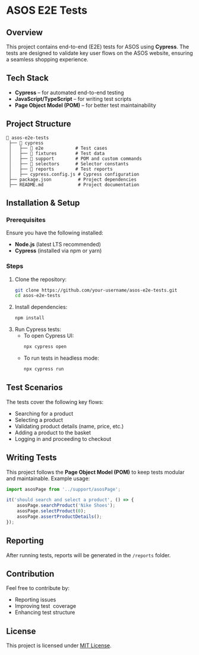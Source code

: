 # ASOS E2E Tests

## Overview

This project contains end-to-end (E2E) tests for ASOS using **Cypress**. The tests are designed to validate key user flows on the ASOS website, ensuring a seamless shopping experience.

## Tech Stack

- **Cypress** – for automated end-to-end testing
- **JavaScript/TypeScript** – for writing test scripts
- **Page Object Model (POM)** – for better test maintainability

## Project Structure

```
📂 asos-e2e-tests
 ├── 📂 cypress
 │   ├── 📂 e2e            # Test cases
 │   ├── 📂 fixtures       # Test data
 │   ├── 📂 support        # POM and custom commands
 │   ├── 📂 selectors      # Selector constants
 │   ├── 📂 reports        # Test reports
 │   ├── cypress.config.js # Cypress configuration
 ├── package.json          # Project dependencies
 ├── README.md             # Project documentation
```

## Installation & Setup

### Prerequisites

Ensure you have the following installed:

- **Node.js** (latest LTS recommended)
- **Cypress** (installed via npm or yarn)

### Steps

1. Clone the repository:
   ```bash
   git clone https://github.com/your-username/asos-e2e-tests.git
   cd asos-e2e-tests
   ```
2. Install dependencies:
   ```bash
   npm install
   ```
3. Run Cypress tests:
   - To open Cypress UI:
     ```bash
     npx cypress open
     ```
   - To run tests in headless mode:
     ```bash
     npx cypress run
     ```

## Test Scenarios

The tests cover the following key flows:

- Searching for a product
- Selecting a product
- Validating product details (name, price, etc.)
- Adding a product to the basket
- Logging in and proceeding to checkout

## Writing Tests

This project follows the **Page Object Model (POM)** to keep tests modular and maintainable.
Example usage:

```js
import asosPage from '../support/asosPage';

it('should search and select a product', () => {
    asosPage.searchProduct('Nike Shoes');
    asosPage.selectProduct(0);
    asosPage.assertProductDetails();
});
```

## Reporting

After running tests, reports will be generated in the `/reports` folder.

## Contribution

Feel free to contribute by:

- Reporting issues
- Improving test  coverage
- Enhancing test structure

## License

This project is licensed under [MIT License](LICENSE).

